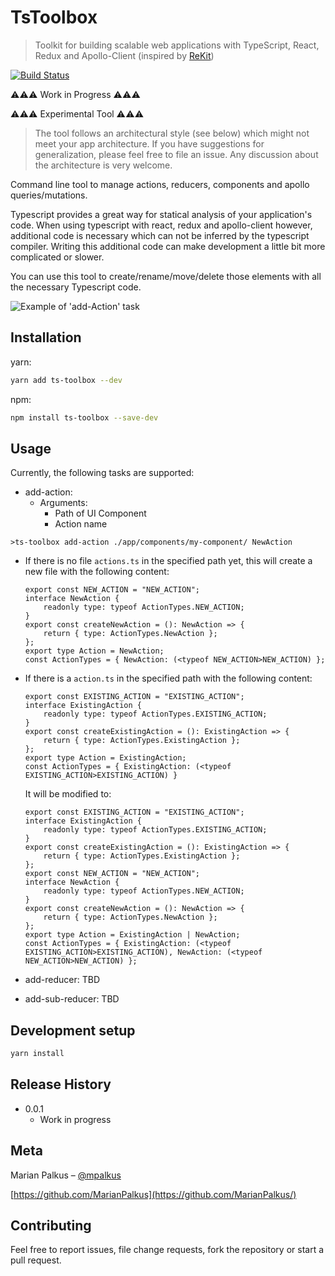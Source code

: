 # TsToolbox
> Toolkit for building scalable web applications with TypeScript, React, Redux and Apollo-Client (inspired by [ReKit](https://github.com/supnate/rekit))

[![Build Status](https://travis-ci.org/MarianPalkus/ts-toolbox.svg?branch=master)](https://travis-ci.org/MarianPalkus/ts-toolbox)

⚠⚠⚠ Work in Progress ⚠⚠⚠

⚠⚠⚠ Experimental Tool ⚠⚠⚠

> The tool follows an architectural style (see below) which might not meet your app architecture.
If you have suggestions for generalization, please feel free to file an issue. 
Any discussion about the architecture is very welcome. 


Command line tool to manage actions, reducers, components and apollo queries/mutations.

Typescript provides a great way for statical analysis of your application's code. When using typescript with react, 
redux and apollo-client however, additional code is necessary which can not be inferred by the typescript compiler. 
Writing this additional code can make development a little bit more complicated or slower.

You can use this tool to create/rename/move/delete those elements with all the necessary 
Typescript code. 

![Example of 'add-Action' task](http://i.imgur.com/Q3g0YQs.gif)

## Installation

yarn:

```sh
yarn add ts-toolbox --dev
```

npm:
```sh
npm install ts-toolbox --save-dev
```

## Usage

Currently, the following tasks are supported:

- add-action:
    - Arguments:
        - Path of UI Component
        - Action name 

```>ts-toolbox add-action ./app/components/my-component/ NewAction```

- If there is no file `actions.ts` in the specified path yet, this will create a new file with the following content:
    
    ```
    export const NEW_ACTION = "NEW_ACTION";
    interface NewAction {
        readonly type: typeof ActionTypes.NEW_ACTION;
    }
    export const createNewAction = (): NewAction => {
        return { type: ActionTypes.NewAction };
    };
    export type Action = NewAction;
    const ActionTypes = { NewAction: (<typeof NEW_ACTION>NEW_ACTION) };
    ```
- If there is a `action.ts` in the specified path with the following content:

    ```
    export const EXISTING_ACTION = "EXISTING_ACTION";
    interface ExistingAction {
        readonly type: typeof ActionTypes.EXISTING_ACTION;
    }
    export const createExistingAction = (): ExistingAction => {
        return { type: ActionTypes.ExistingAction };
    };
    export type Action = ExistingAction;
    const ActionTypes = { ExistingAction: (<typeof EXISTING_ACTION>EXISTING_ACTION) }
    ```
    
    It will be modified to:
    
    ```
    export const EXISTING_ACTION = "EXISTING_ACTION";
    interface ExistingAction {
        readonly type: typeof ActionTypes.EXISTING_ACTION;
    }
    export const createExistingAction = (): ExistingAction => {
        return { type: ActionTypes.ExistingAction };
    };
    export const NEW_ACTION = "NEW_ACTION";
    interface NewAction {
        readonly type: typeof ActionTypes.NEW_ACTION;
    }
    export const createNewAction = (): NewAction => {
        return { type: ActionTypes.NewAction };
    };
    export type Action = ExistingAction | NewAction;
    const ActionTypes = { ExistingAction: (<typeof EXISTING_ACTION>EXISTING_ACTION), NewAction: (<typeof NEW_ACTION>NEW_ACTION) };
    ```

- add-reducer:
TBD

- add-sub-reducer:
TBD


## Development setup

```sh
yarn install

```

## Release History

* 0.0.1
    * Work in progress

## Meta

Marian Palkus – [@mpalkus](https://twitter.com/mpalkus)

[https://github.com/MarianPalkus](https://github.com/MarianPalkus/)

## Contributing

Feel free to report issues, file change requests, fork the repository or start a pull request. 